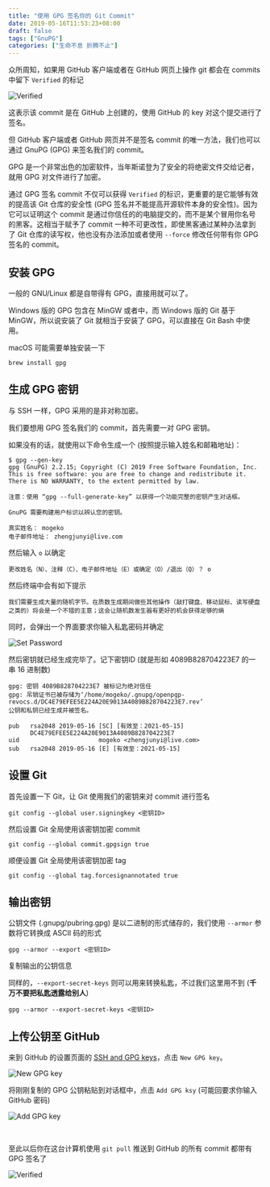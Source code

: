 ```yaml
---
title: "使用 GPG 签名你的 Git Commit"
date: 2019-05-16T11:53:23+08:00
draft: false
tags: ["GnuPG"]
categories: ["生命不息 折腾不止"]
---
```


<!--
![](https://mogeko.github.io/blog-images/r/065/)
{{< spoiler >}}{{< /spoiler >}}
&emsp;&emsp;
 -->

众所周知，如果用 GitHub 客户端或者在 GitHub 网页上操作 git 都会在 commits 中留下 `Verified` 的标记

![Verified](https://mogeko.github.io/blog-images/r/065/verified_1.png)

这表示该 commit 是在 GitHub 上创建的，使用 GitHub 的 key 对这个提交进行了签名。

但 GitHub 客户端或者 GitHub 网页并不是签名 commit 的唯一方法，我们也可以通过 GnuPG (GPG) 来签名我们的 commit。

GPG 是一个非常出色的加密软件，当年斯诺登为了安全的将绝密文件交给记者，就用 GPG 对文件进行了加密。

通过 GPG 签名 commit 不仅可以获得 `Verified` 的标识，更重要的是它能够有效的提高该 Git 仓库的安全性 (GPG 签名并不能提高开源软件本身的安全性)。因为它可以证明这个 commit 是通过你信任的的电脑提交的，而不是某个冒用你名号的黑客。这相当于赋予了 commit 一种不可更改性，即使黑客通过某种办法拿到了 Git 仓库的读写权，他也没有办法添加或者使用 `--force` 修改任何带有你 GPG 签名的 commit。

## 安装 GPG

一般的 GNU/Linux 都是自带得有 GPG，直接用就可以了。

Windows 版的 GPG 包含在 MinGW 或者中，而 Windows 版的 Git 基于 MinGW，所以说安装了 Git 就相当于安装了 GPG，可以直接在 Git Bash 中使用。

macOS 可能需要单独安装一下

```shell
brew install gpg
```

## 生成 GPG 密钥

与 SSH 一样，GPG 采用的是非对称加密。

我们要想用 GPG 签名我们的 commit，首先需要一对 GPG 密钥。

如果没有的话，就使用以下命令生成一个 (按照提示输入姓名和邮箱地址)：

```shell
$ gpg --gen-key
gpg (GnuPG) 2.2.15; Copyright (C) 2019 Free Software Foundation, Inc.
This is free software: you are free to change and redistribute it.
There is NO WARRANTY, to the extent permitted by law.

注意：使用 “gpg --full-generate-key” 以获得一个功能完整的密钥产生对话框。

GnuPG 需要构建用户标识以辨认您的密钥。

真实姓名： mogeko
电子邮件地址： zhengjunyi@live.com
```

然后输入 `o` 以确定

```shell
更改姓名（N）、注释（C）、电子邮件地址（E）或确定（O）/退出（Q）？ o
```

然后终端中会有如下提示

```shell
我们需要生成大量的随机字节。在质数生成期间做些其他操作（敲打键盘、移动鼠标、读写硬盘之类的）将会是一个不错的主意；这会让随机数发生器有更好的机会获得足够的熵
```

同时，会弹出一个界面要求你输入私匙密码并确定

![Set Password](https://mogeko.github.io/blog-images/r/065/set-passwd.png)

然后密钥就已经生成完毕了。记下密钥ID (就是形如 4089B828704223E7 的一串 16 进制数)

```shell
gpg: 密钥 4089B828704223E7 被标记为绝对信任
gpg: 吊销证书已被存储为‘/home/mogeko/.gnupg/openpgp-revocs.d/DC4E79EFEE5E224A20E9013A4089B828704223E7.rev’
公钥和私钥已经生成并被签名。

pub   rsa2048 2019-05-16 [SC] [有效至：2021-05-15]
      DC4E79EFEE5E224A20E9013A4089B828704223E7
uid                      mogeko <zhengjunyi@live.com>
sub   rsa2048 2019-05-16 [E] [有效至：2021-05-15]
```

## 设置 Git

首先设置一下 Git，让 Git 使用我们的密钥来对 commit 进行签名

```shell
git config --global user.signingkey <密钥ID>
```

然后设置 Git 全局使用该密钥加密 commit

```shell
git config --global commit.gpgsign true
```

顺便设置 Git 全局使用该密钥加密 tag

```shell
git config --global tag.forcesignannotated true
```

## 输出密钥

公钥文件 (.gnupg/pubring.gpg) 是以二进制的形式储存的，我们使用 `--armor` 参数将它转换成 ASCII 码的形式

```shell
gpg --armor --export <密钥ID>
```

复制输出的公钥信息

同样的，`--export-secret-keys` 则可以用来转换私匙，不过我们这里用不到 (**千万不要把私匙透露给别人**)

```shell
gpg --armor --export-secret-keys <密钥ID>
```

## 上传公钥至 GitHub

来到 GitHub 的设置页面的 [SSH and GPG keys](https://github.com/settings/keys)，点击 `New GPG key`。

![New GPG key](https://mogeko.github.io/blog-images/r/065/new_gpg_key.jpg)

将刚刚复制的 GPG 公钥粘贴到对话框中，点击 `Add GPG ksy` (可能回要求你输入 GitHub 密码)

![Add GPG key](https://mogeko.github.io/blog-images/r/065/add_gpg_key.png)

<br>

至此以后你在这台计算机使用 `git pull` 推送到 GitHub 的所有 commit 都带有 GPG 签名了

![Verified](https://mogeko.github.io/blog-images/r/065/verified_2.png)
